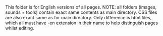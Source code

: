 This folder is for English versions of all pages.
NOTE: all folders (images, sounds + tools) contain exact same contents as main directory.
CSS files are also exact same as for main directory.
Only difference is html files, which all must have -en extension in their name to help distinguish pages whilst editing.
